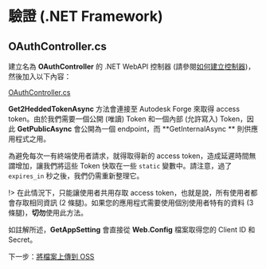 # 驗證 (.NET Framework)

## OAuthController.cs

建立名為 **OAuthController** 的 .NET WebAPI 控制器 (請參閱[如何建立控制器](/zh-TW/environment/setup/net_controller))，然後加入以下內容：

[OAuthController.cs](_snippets/viewmodels/net/OAuthController.cs ':include :type=code csharp')

**Get2HeddedTokenAsync** 方法會連接至 Autodesk Forge 來取得 access token。由於我們需要一個公開 (唯讀) Token 和一個內部 (允許寫入) Token，因此 **GetPublicAsync** 會公開為一個 endpoint，而 **GetInternalAsync ** 則供應用程式之用。 

為避免每次一有終端使用者請求，就得取得新的 access token，造成延遲時間無謂增加，讓我們將這些 Token 快取在一些 `static` 變數中。請注意，過了 `expires_in` 秒之後，我們仍需重新整理它。

!> 在此情況下，只能讓使用者共用存取 access token，也就是說，所有使用者都會存取相同資訊 (2 條腿)。如果您的應用程式需要使用個別使用者特有的資料 (3 條腿)，**切勿**使用此方法。

如註解所述，**GetAppSetting** 會直接從 **Web.Config** 檔案取得您的 Client ID 和 Secret。

下一步：[將檔案上傳到 OSS](/zh-TW/datamanagement/oss/)
